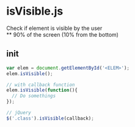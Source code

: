 # isVisible.js
Check if element is visible by the user<br />
** 90% of the screen (10% from the bottom)

## init
```javascript
var elem = document.getElementById('<ELEM>');
elem.isVisible();

// with callback function
elem.isVisible(function(){
  // Do somethings
});

// jQuery
$('.class').isVisible(callback);
```

